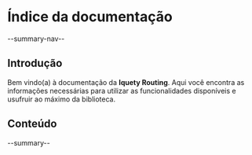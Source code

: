 # Índice da documentação

--summary-nav--

## Introdução

Bem vindo(a) à documentação da **Iquety Routing**. Aqui você encontra as informações necessárias para utilizar as funcionalidades disponíveis e usufruir ao máximo da biblioteca.

## Conteúdo

--summary--
